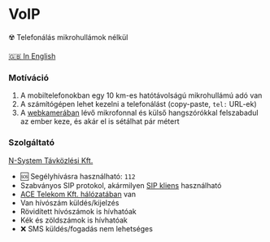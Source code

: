 # VoIP

☢️ Telefonálás mikrohullámok nélkül

[🇬🇧 In English](https://github-com.translate.goog/szepeviktor/VoIP/blob/main/README.md?_x_tr_sl=hu&_x_tr_tl=en&_x_tr_hl=en-US&_x_tr_pto=wapp)

### Motíváció

1. A mobiltelefonokban egy 10 km-es hatótávolságú mikrohullámú adó van
2. A számítógépen lehet kezelni a telefonálást (copy-paste, `tel:` URL-ek)
3. A [webkamerában](https://www.logitech.com/hu-hu/products/webcams.html)
   lévő mikrofonnal és külső hangszórókkal felszabadul az ember keze, és akár el is sétálhat pár métert

### Szolgáltató

[N-System Távközlési Kft.](https://n-system.hu/)

- 🆘 Segélyhívásra használható: `112`
- Szabványos SIP protokol, akármilyen [SIP kliens](https://www.microsip.org/) használható
- [ACE Telekom Kft. hálózatában](https://bgp.he.net/AS50261) van
- Van hívószám küldés/kijelzés
- Rövidített hívószámok is hívhatóak
- Kék és zöldszámok is hívhatóak
- ❌ SMS küldés/fogadás nem lehetséges
